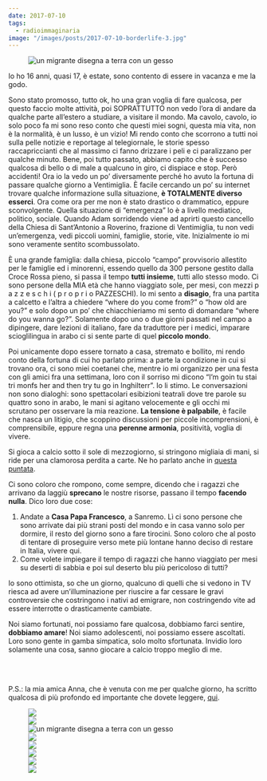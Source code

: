 ```yaml
---
date: 2017-07-10
tags:
  - radioimmaginaria
image: "/images/posts/2017-07-10-borderlife-3.jpg"
---
```

<figure><img src="{{ page.image }}" alt="un migrante disegna a terra con un gesso" title="un migrante disegna a terra con un gesso" /></figure>
<!--more-->
Io ho 16 anni, quasi 17, è estate, sono contento di essere in vacanza e me la godo.

Sono stato promosso, tutto ok, ho una gran voglia di fare qualcosa, per questo faccio molte attività, poi SOPRATTUTTO non vedo l’ora di andare da qualche parte all’estero a studiare, a visitare il mondo. Ma cavolo, cavolo, io solo poco fa mi sono reso conto che questi miei sogni, questa mia vita, non è la normalità, è un lusso, è un vizio! Mi rendo conto che scorrono a tutti noi sulla pelle notizie e reportage al telegiornale, le storie spesso raccapriccianti che al massimo ci fanno drizzare i peli e ci paralizzano per qualche minuto. Bene, poi tutto passato, abbiamo capito che è successo qualcosa di bello o di male a qualcuno in giro, ci dispiace e stop. Però accidenti! Ora io la vedo un po’ diversamente perché ho avuto la fortuna di passare qualche giorno a Ventimiglia. È facile cercando un po’ su internet trovare qualche informazione sulla situazione, **è TOTALMENTE diverso esserci**. Ora come ora per me non è stato drastico o drammatico, eppure sconvolgente. Quella situazione di “emergenza” lo è a livello mediatico, politico, sociale. Quando Adam sorridendo viene ad aprirti questo cancello della Chiesa di Sant’Antonio a Roverino, frazione di Ventimiglia, tu non vedi un’emergenza, vedi piccoli uomini, famiglie, storie, vite. Inizialmente io mi sono veramente sentito scombussolato.

È una grande famiglia: dalla chiesa, piccolo “campo” provvisorio allestito per le famiglie ed i minorenni, essendo quello da 300 persone gestito dalla Croce Rossa pieno, si passa il tempo **tutti insieme**, tutti allo stesso modo. Ci sono persone della MIA età che hanno viaggiato sole, per mesi, con mezzi p a z z e s c h i ( p r o p r i o PAZZESCHI). Io mi sento a **disagio**, fra una partita a calcetto e l’altra a chiedere “where do you come from?” o “how old are you?” e solo dopo un po’ che chiacchieriamo mi sento di domandare “where do you wanna go?”. Solamente dopo uno o due giorni passati nel campo a dipingere, dare lezioni di italiano, fare da traduttore per i medici, imparare scioglilingua in arabo ci si sente parte di quel **piccolo mondo**.

Poi unicamente dopo essere tornato a casa, stremato e bollito, mi rendo conto della fortuna di cui ho parlato prima: a parte la condizione in cui si trovano ora, ci sono miei coetanei che, mentre io mi organizzo per una festa con gli amici fra una settimana, loro con il sorriso mi dicono “I’m goin tu stai tri monfs her and then try tu go in Inghilterr”. Io li stimo. Le conversazioni non sono dialoghi: sono spettacolari esibizioni teatrali dove tre parole su quattro sono in arabo, le mani si agitano velocemente e gli occhi mi scrutano per osservare la mia reazione. **La tensione è palpabile**, è facile che nasca un litigio, che scoppino discussioni per piccole incomprensioni, è comprensibile, eppure regna una **perenne armonia**, positività, voglia di vivere.

Si gioca a calcio sotto il sole di mezzogiorno, si stringono migliaia di mani, si ride per una clamorosa perdita a carte. Ne ho parlato anche in <a href="https://www.spreaker.com/user/ariaimmaginaria/smo-vita-di-confine" rel="noopener" target="blank">questa puntata</a>.

Ci sono coloro che rompono, come sempre, dicendo che i ragazzi che arrivano da laggiù **sprecano** le nostre risorse, passano il tempo **facendo nulla**. Dico loro due cose:

1. Andate a **Casa Papa Francesco**, a Sanremo. Lì ci sono persone che sono arrivate dai più strani posti del mondo e in casa vanno solo per dormire, il resto del giorno sono a fare tirocini. Sono coloro che al posto di tentare di proseguire verso mete più lontane hanno deciso di restare in Italia, vivere qui.
2. Come volete impiegare il tempo di ragazzi che hanno viaggiato per mesi su deserti di sabbia e poi sul deserto blu più pericoloso di tutti?

Io sono ottimista, so che un giorno, qualcuno di quelli che si vedono in TV riesca ad avere un’illuminazione per riuscire a far cessare le gravi controversie che costringono i nativi ad emigrare, non costringendo vite ad essere interrotte o drasticamente cambiate.

Noi siamo fortunati, noi possiamo fare qualcosa, dobbiamo farci sentire, **dobbiamo amare**! Noi siamo adolescenti, noi possiamo essere ascoltati. Loro sono gente in gamba simpatica, solo molto sfortunata. Invidio loro solamente una cosa, sanno giocare a calcio troppo meglio di me.

<br />
<br />

P.S.: la mia amica Anna, che è venuta con me per qualche giorno, ha scritto qualcosa di più profondo ed importante che dovete leggere, <a href="https://web.archive.org/web/20171008172851/https://www.rivieratime.news/qual-futuro-dellumanita-vive-al-ponte/" rel="noopener" target="blank">qui</a>.

<figure>
<img src="{{ site.post-images }}/2017-07-10-borderlife-1.jpg" />
<br />
<img src="{{ site.post-images }}/2017-07-10-borderlife-2.jpg" />
<br />
<img src="{{ site.post-images }}/2017-07-10-borderlife-3.jpg" alt="un migrante disegna a terra con un gesso" title="un migrante disegna a terra con un gesso" />
<br />
<img src="{{ site.post-images }}/2017-07-10-borderlife-4.jpg" />
<br />
<img src="{{ site.post-images }}/2017-07-10-borderlife-5.jpg" />
<br />
<img src="{{ site.post-images }}/2017-07-10-borderlife-6.jpg" />
<br />
<img src="{{ site.post-images }}/2017-07-10-borderlife-7.jpg" />
<br />
<img src="{{ site.post-images }}/2017-07-10-borderlife-8.jpg" />
</figure>

